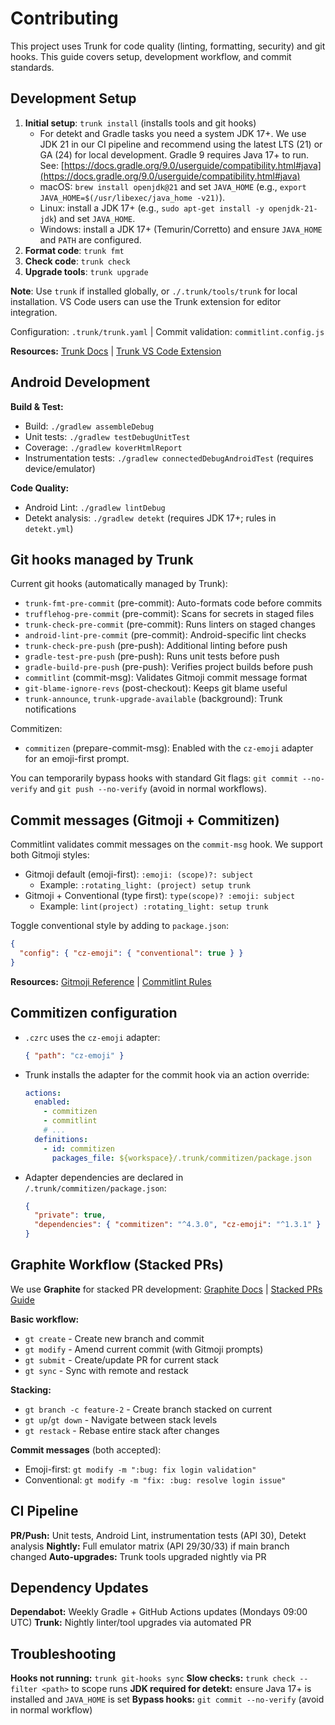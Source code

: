 # Contributing

This project uses Trunk for code quality (linting, formatting, security)
and git hooks. This guide covers setup, development workflow, and commit standards.

## Development Setup

1. **Initial setup**: `trunk install` (installs tools and git hooks)
   - For detekt and Gradle tasks you need a system JDK 17+.
     We use JDK 21 in our CI pipeline and recommend using the latest
     LTS (21) or GA (24) for local development.
     Gradle 9 requires Java 17+ to run.
     See: [https://docs.gradle.org/9.0/userguide/compatibility.html#java](https://docs.gradle.org/9.0/userguide/compatibility.html#java)
   - macOS: `brew install openjdk@21` and set `JAVA_HOME`
     (e.g., `export JAVA_HOME=$(/usr/libexec/java_home -v21)`).
   - Linux: install a JDK 17+ (e.g., `sudo apt-get install -y openjdk-21-jdk`) and
     set `JAVA_HOME`.
   - Windows: install a JDK 17+ (Temurin/Corretto) and ensure `JAVA_HOME` and `PATH`
     are configured.
2. **Format code**: `trunk fmt`
3. **Check code**: `trunk check`
4. **Upgrade tools**: `trunk upgrade`

**Note**: Use `trunk` if installed globally, or `./.trunk/tools/trunk` for local
installation. VS Code users can use the Trunk extension for editor integration.

Configuration: `.trunk/trunk.yaml` | Commit validation: `commitlint.config.js`

**Resources:** [Trunk Docs](https://docs.trunk.io) | [Trunk VS Code Extension](https://marketplace.visualstudio.com/items?itemName=trunk.io)

## Android Development

**Build & Test:**

- Build: `./gradlew assembleDebug`
- Unit tests: `./gradlew testDebugUnitTest`
- Coverage: `./gradlew koverHtmlReport`
- Instrumentation tests: `./gradlew connectedDebugAndroidTest` (requires device/emulator)

**Code Quality:**

- Android Lint: `./gradlew lintDebug`
- Detekt analysis: `./gradlew detekt` (requires JDK 17+; rules in `detekt.yml`)

## Git hooks managed by Trunk

Current git hooks (automatically managed by Trunk):

- `trunk-fmt-pre-commit` (pre-commit): Auto-formats code before commits
- `trufflehog-pre-commit` (pre-commit): Scans for secrets in staged files
- `trunk-check-pre-commit` (pre-commit): Runs linters on staged changes
- `android-lint-pre-commit` (pre-commit): Android-specific lint checks
- `trunk-check-pre-push` (pre-push): Additional linting before push
- `gradle-test-pre-push` (pre-push): Runs unit tests before push
- `gradle-build-pre-push` (pre-push): Verifies project builds before push
- `commitlint` (commit-msg): Validates Gitmoji commit message format
- `git-blame-ignore-revs` (post-checkout): Keeps git blame useful
- `trunk-announce`, `trunk-upgrade-available` (background): Trunk notifications

Commitizen:

- `commitizen` (prepare-commit-msg): Enabled with the `cz-emoji` adapter for an
  emoji-first prompt.

You can temporarily bypass hooks with standard Git flags: `git commit --no-verify`
and `git push --no-verify` (avoid in normal workflows).

## Commit messages (Gitmoji + Commitizen)

Commitlint validates commit messages on the `commit-msg` hook.
We support both Gitmoji styles:

- Gitmoji default (emoji-first): `:emoji: (scope)?: subject`
  - Example: `:rotating_light: (project) setup trunk`
- Gitmoji + Conventional (type first): `type(scope)? :emoji: subject`
  - Example: `lint(project) :rotating_light: setup trunk`

Toggle conventional style by adding to `package.json`:

```json
{
  "config": { "cz-emoji": { "conventional": true } }
}
```

**Resources:** [Gitmoji Reference](https://gitmoji.dev) | [Commitlint Rules](https://commitlint.js.org/)

## Commitizen configuration

- `.czrc` uses the `cz-emoji` adapter:

  ```json
  { "path": "cz-emoji" }
  ```

- Trunk installs the adapter for the commit hook via an action override:

  ```yaml
  actions:
    enabled:
      - commitizen
      - commitlint
      # ...
    definitions:
      - id: commitizen
        packages_file: ${workspace}/.trunk/commitizen/package.json
  ```

- Adapter dependencies are declared in `/.trunk/commitizen/package.json`:

  ```json
  {
    "private": true,
    "dependencies": { "commitizen": "^4.3.0", "cz-emoji": "^1.3.1" }
  }
  ```

## Graphite Workflow (Stacked PRs)

We use **Graphite** for stacked PR development:
[Graphite Docs](https://graphite.dev/docs) | [Stacked PRs Guide](https://graphite.dev/docs/stacking)

**Basic workflow:**

- `gt create` - Create new branch and commit
- `gt modify` - Amend current commit (with Gitmoji prompts)
- `gt submit` - Create/update PR for current stack
- `gt sync` - Sync with remote and restack

**Stacking:**

- `gt branch -c feature-2` - Create branch stacked on current
- `gt up`/`gt down` - Navigate between stack levels
- `gt restack` - Rebase entire stack after changes

**Commit messages** (both accepted):

- Emoji-first: `gt modify -m ":bug: fix login validation"`
- Conventional: `gt modify -m "fix: :bug: resolve login issue"`

## CI Pipeline

**PR/Push:** Unit tests, Android Lint, instrumentation tests (API 30), Detekt analysis
**Nightly:** Full emulator matrix (API 29/30/33) if main branch changed
**Auto-upgrades:** Trunk tools upgraded nightly via PR

## Dependency Updates

**Dependabot:** Weekly Gradle + GitHub Actions updates (Mondays 09:00 UTC)
**Trunk:** Nightly linter/tool upgrades via automated PR

## Troubleshooting

**Hooks not running:** `trunk git-hooks sync`
**Slow checks:** `trunk check --filter <path>` to scope runs
**JDK required for detekt:** ensure Java 17+ is installed and `JAVA_HOME` is set
**Bypass hooks:** `git commit --no-verify` (avoid in normal workflow)
